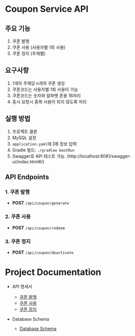 # Coupon Service API

## 주요 기능
1. 쿠폰 발행
2. 쿠폰 사용 (사용자별 1회 사용)
3. 쿠폰 정지 (주제별)

## 요구사항
1. 1개의 주제당 n개의 쿠폰 생성
2. 쿠폰코드는 사용자별 1회 사용이 가능
3. 쿠폰코드는 숫자와 알파벳 혼용 16자리
4. 동시 요청시 중복 사용이 되지 않도록 처리

## 실행 방법
1. 프로젝트 클론
2. MySQL 설정
3. `application.yaml`에 DB 정보 입력
4. Gradle 빌드: `./gradlew bootRun`
5. Swagger로 API 테스트 가능. (http://localhost:8081/swagger-ui/index.html#/)
  

## API Endpoints
### 1. 쿠폰 발행
- **POST** `/api/coupon/generate`

### 2. 쿠폰 사용
- **POST** `/api/coupon/redeem`

### 3. 쿠폰 정지
- **POST** `/api/coupon/deactivate`


# Project Documentation
- API 명세서
  - [쿠폰 발행](./docs/readme/README-API-generate.md)
  - [쿠폰 사용](./docs/readme/README-API-redeem.md)
  - [쿠폰 정지](./docs/readme/README-API-deactivate.md)

- Database Schema
  - [Database Schema](./docs/sql/coupon.sql)
